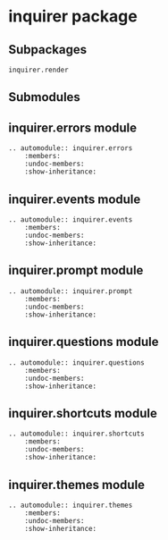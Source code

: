 # inquirer package

## Subpackages

```{toctree}
inquirer.render
```

## Submodules

## inquirer.errors module

```{eval-rst}
.. automodule:: inquirer.errors
    :members:
    :undoc-members:
    :show-inheritance:
```

## inquirer.events module

```{eval-rst}
.. automodule:: inquirer.events
    :members:
    :undoc-members:
    :show-inheritance:
```

## inquirer.prompt module

```{eval-rst}
.. automodule:: inquirer.prompt
    :members:
    :undoc-members:
    :show-inheritance:
```

## inquirer.questions module

```{eval-rst}
.. automodule:: inquirer.questions
    :members:
    :undoc-members:
    :show-inheritance:
```

## inquirer.shortcuts module

```{eval-rst}
.. automodule:: inquirer.shortcuts
    :members:
    :undoc-members:
    :show-inheritance:
```

## inquirer.themes module

```{eval-rst}
.. automodule:: inquirer.themes
    :members:
    :undoc-members:
    :show-inheritance:
```
